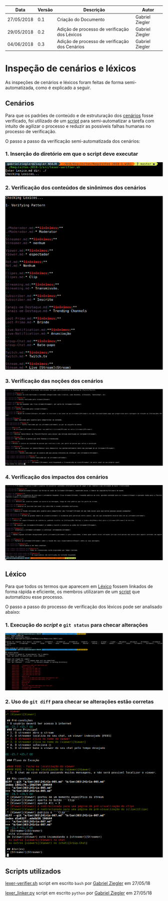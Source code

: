 |Data|Versão|Descrição|Autor|
|----|------|---------|-----|
|27/05/2018|0.1|Criação do Documento|Gabriel Ziegler|
|29/05/2018|0.2|Adição de processo de verificação dos Léxicos|Gabriel Ziegler|
|04/06/2018|0.3|Adição de processo de verificação dos Cenários|Gabriel Ziegler|

# Inspeção de cenários e léxicos

As inspeções de cenários e léxicos foram feitas de forma semi-automatizada, como é explicado a seguir.

## Cenários

Para que os padrões de conteúdo e de estruturação dos [cenários](Cenários) fosse verificado, foi utilizado de um [script](https://github.com/gabrielziegler3/Requisitos-2018-1/blob/master/src/lexer-verifier.sh) para semi-automatizar a tarefa com intuito de agilizar o processo e reduzir as possíveis falhas humanas no processo de verificação.

O passo a passo da verificação semi-automatizada dos cenários:

### 1. Inserção do diretório em que o script deve executar

![Diretório](./images/semi-automation/cenarios/step-1.png)

### 2. Verificação dos conteúdos de sinônimos dos cenários

![Diretório](./images/semi-automation/cenarios/step-2.png)

### 3. Verificação das noções dos cenários

![Diretório](./images/semi-automation/cenarios/step-3.png)

### 4. Verificação dos impactos dos cenários

![Diretório](./images/semi-automation/cenarios/step-4.png)

## Léxico

Para que todos os termos que aparecem em [Léxico](Léxico) fossem linkados de forma rápida e eficiente, os membros utilizaram de um [script](https://github.com/gabrielziegler3/Requisitos-2018-1/blob/master/src/lexer_linker.py) que automatizou esse processo.

O passo a passo do processo de verificação dos léxicos pode ser analisado abaixo:

### 1. Execução do *script* e `git status` para checar alterações

![Lexer Linker](./images/semi-automation/lexer_linker_run.png)

### 2. Uso do `git diff` para checar se alterações estão corretas

![Git diff](./images/semi-automation/git-diff-after-run.png)

## Scripts utilizados

[lexer-verifier.sh](https://github.com/gabrielziegler3/Requisitos-2018-1/blob/master/src/lexer-verifier.sh) script em escrito `bash` por [Gabriel Ziegler](https://github.com/gabrielziegler3) em 27/05/18

[lexer_linker.py](https://github.com/gabrielziegler3/Requisitos-2018-1/blob/master/src/lexer_linker.py) script em escrito `python` por [Gabriel Ziegler](https://github.com/gabrielziegler3) em 27/05/18